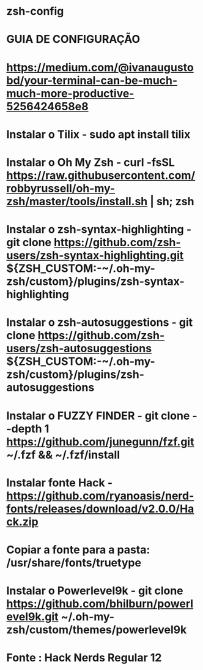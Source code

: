 # zsh-config
# GUIA DE CONFIGURAÇÃO
# https://medium.com/@ivanaugustobd/your-terminal-can-be-much-much-more-productive-5256424658e8
# Instalar o Tilix - sudo apt install tilix
# Instalar o Oh My Zsh -  curl -fsSL https://raw.githubusercontent.com/robbyrussell/oh-my-zsh/master/tools/install.sh | sh; zsh
# Instalar o zsh-syntax-highlighting -  git clone https://github.com/zsh-users/zsh-syntax-highlighting.git ${ZSH_CUSTOM:-~/.oh-my-zsh/custom}/plugins/zsh-syntax-highlighting
# Instalar o zsh-autosuggestions -  git clone https://github.com/zsh-users/zsh-autosuggestions ${ZSH_CUSTOM:-~/.oh-my-zsh/custom}/plugins/zsh-autosuggestions
# Instalar o FUZZY FINDER -  git clone --depth 1 https://github.com/junegunn/fzf.git ~/.fzf && ~/.fzf/install
# Instalar fonte Hack - https://github.com/ryanoasis/nerd-fonts/releases/download/v2.0.0/Hack.zip
# Copiar a fonte para a pasta: /usr/share/fonts/truetype
# Instalar o Powerlevel9k -  git clone https://github.com/bhilburn/powerlevel9k.git ~/.oh-my-zsh/custom/themes/powerlevel9k
# Fonte : Hack Nerds Regular 12
